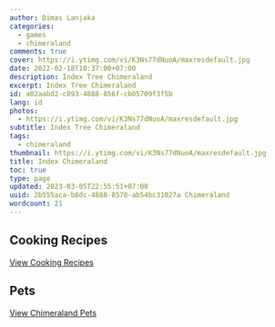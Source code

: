 ```yaml
---
author: Dimas Lanjaka
categories:
  - games
  - chimeraland
comments: true
cover: https://i.ytimg.com/vi/K3Ns77dNuoA/maxresdefault.jpg
date: 2022-02-18T10:37:00+07:00
description: Index Tree Chimeraland
excerpt: Index Tree Chimeraland
id: a02aabd2-c893-4888-856f-cb05709f3f5b
lang: id
photos:
  - https://i.ytimg.com/vi/K3Ns77dNuoA/maxresdefault.jpg
subtitle: Index Tree Chimeraland
tags:
  - chimeraland
thumbnail: https://i.ytimg.com/vi/K3Ns77dNuoA/maxresdefault.jpg
title: Index Chimeraland
toc: true
type: page
updated: 2023-03-05T22:55:51+07:00
uuid: 2b555aca-b8dc-4888-8578-ab54bc31027a Chimeraland
wordcount: 21
---
```


<!-- include index2/update.html -->

## Cooking Recipes
[View Cooking Recipes](Recipes.md)

## Pets
[View Chimeraland Pets](Pets.md)
